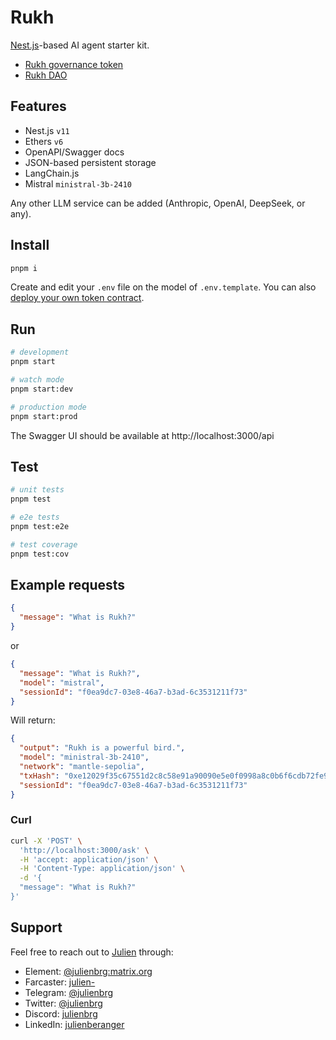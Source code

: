 # Rukh

[Nest.js](https://nestjs.com/)-based AI agent starter kit.

- [Rukh governance token](https://explorer.sepolia.mantle.xyz/address/0x4db173196C37bF4Df60277A843590690F52bEB6a#code)
- [Rukh DAO](https://explorer.sepolia.mantle.xyz/address/0x446200cB329592134989B615d4C02f9f3c9E970F#code)

## Features

- Nest.js `v11`
- Ethers `v6`
- OpenAPI/Swagger docs
- JSON-based persistent storage
- LangChain.js
- Mistral `ministral-3b-2410` 

Any other LLM service can be added (Anthropic, OpenAI, DeepSeek, or any).

## Install

```bash
pnpm i
```

Create and edit your `.env` file on the model of `.env.template`. You can also [deploy your own token contract](https://github.com/w3hc/ouf-contracts). 

## Run

```bash
# development
pnpm start

# watch mode
pnpm start:dev

# production mode
pnpm start:prod
```

The Swagger UI should be available at http://localhost:3000/api

## Test

```bash
# unit tests
pnpm test

# e2e tests
pnpm test:e2e

# test coverage
pnpm test:cov
```

## Example requests

```json
{
  "message": "What is Rukh?"
}
```

or 

```json
{
  "message": "What is Rukh?",
  "model": "mistral",
  "sessionId": "f0ea9dc7-03e8-46a7-b3ad-6c3531211f73"
}
```

Will return: 

```json
{
  "output": "Rukh is a powerful bird.",
  "model": "ministral-3b-2410",
  "network": "mantle-sepolia",
  "txHash": "0xe12029f35c67551d2c8c58e91a90090e5e0f0998a8c0b6f6cdb72fe9075c73fa",
  "sessionId": "f0ea9dc7-03e8-46a7-b3ad-6c3531211f73"
}
```

### Curl

```bash 
curl -X 'POST' \
  'http://localhost:3000/ask' \
  -H 'accept: application/json' \
  -H 'Content-Type: application/json' \
  -d '{
  "message": "What is Rukh?"
}'
```

## Support

Feel free to reach out to [Julien](https://github.com/julienbrg) through:

- Element: [@julienbrg:matrix.org](https://matrix.to/#/@julienbrg:matrix.org)
- Farcaster: [julien-](https://warpcast.com/julien-)
- Telegram: [@julienbrg](https://t.me/julienbrg)
- Twitter: [@julienbrg](https://twitter.com/julienbrg)
- Discord: [julienbrg](https://discordapp.com/users/julienbrg)
- LinkedIn: [julienberanger](https://www.linkedin.com/in/julienberanger/)